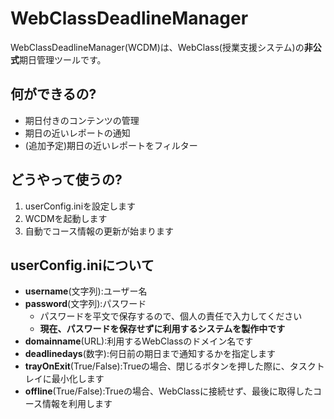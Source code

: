 # WebClassDeadlineManager
 WebClassDeadlineManager(WCDM)は、WebClass(授業支援システム)の**非公式**期日管理ツールです。
## 何ができるの?
 - 期日付きのコンテンツの管理
 - 期日の近いレポートの通知
 - (追加予定)期日の近いレポートをフィルター
## どうやって使うの?
1. userConfig.iniを設定します
2. WCDMを起動します
3. 自動でコース情報の更新が始まります
## userConfig.iniについて
- **username**(文字列):ユーザー名
- **password**(文字列):パスワード
	- パスワードを平文で保存するので、個人の責任で入力してください
	- **現在、パスワードを保存せずに利用するシステムを製作中です**
- **domainname**(URL):利用するWebClassのドメイン名です
- **deadlinedays**(数字):何日前の期日まで通知するかを指定します
- **trayOnExit**(True/False):Trueの場合、閉じるボタンを押した際に、タスクトレイに最小化します
- **offline**(True/False):Trueの場合、WebClassに接続せず、最後に取得したコース情報を利用します
